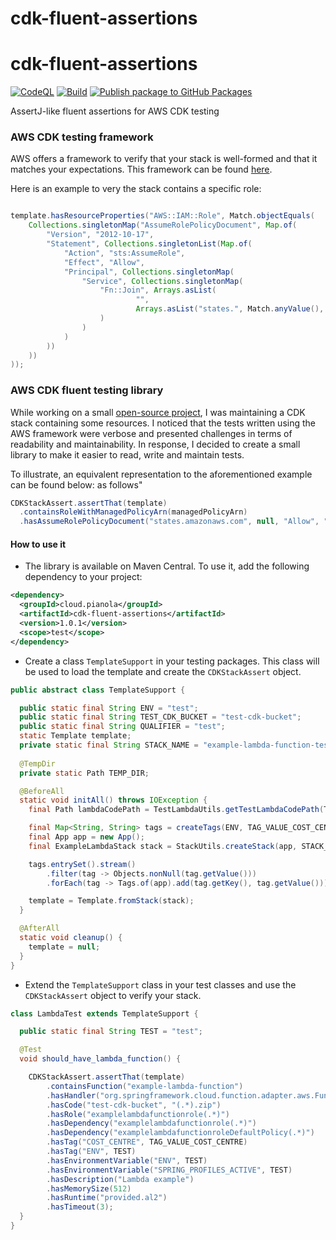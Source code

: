 # cdk-fluent-assertions

# cdk-fluent-assertions

[![CodeQL](https://github.com/muhamadto/cdk-fluent-assertions/actions/workflows/codeql-analysis.yml/badge.svg)](https://github.com/muhamadto/cdk-fluent-assertions/actions/workflows/codeql-analysis.yml)
[![Build](https://github.com/muhamadto/cdk-fluent-assertions/actions/workflows/build.yml/badge.svg)](https://github.com/muhamadto/cdk-fluent-assertions/actions/workflows/build.yml)
[![Publish package to GitHub Packages](https://github.com/muhamadto/cdk-fluent-assertions/actions/workflows/release.yml/badge.svg?event=release)](https://github.com/muhamadto/cdk-fluent-assertions/actions/workflows/release.yml)

AssertJ-like fluent assertions for AWS CDK testing

###  AWS CDK testing framework

AWS offers a framework to verify that your stack is well-formed and that it matches your expectations. This framework can be found [here](https://docs.aws.amazon.com/cdk/latest/guide/testing.html).

Here is an example to very the stack contains a specific role:


```java

template.hasResourceProperties("AWS::IAM::Role", Match.objectEquals(
    Collections.singletonMap("AssumeRolePolicyDocument", Map.of(
        "Version", "2012-10-17",
        "Statement", Collections.singletonList(Map.of(
            "Action", "sts:AssumeRole",
            "Effect", "Allow",
            "Principal", Collections.singletonMap(
                "Service", Collections.singletonMap(
                    "Fn::Join", Arrays.asList(
                            "",
                            Arrays.asList("states.", Match.anyValue(), ".amazonaws.com")
                    )
                )
            )
        ))
    ))
));
```

###  AWS CDK fluent testing library
While working on a small [open-source project](https://github.com/muhamadto/cdk-fluent-assertions), I was maintaining a CDK stack containing some resources. I noticed that the tests written using the AWS framework were verbose and presented challenges in terms of readability and maintainability. In response, I decided to create a small library to make it easier to read, write and maintain tests.

To illustrate, an equivalent representation to the aforementioned example can be found below: as follows"
```java
CDKStackAssert.assertThat(template)
  .containsRoleWithManagedPolicyArn(managedPolicyArn)
  .hasAssumeRolePolicyDocument("states.amazonaws.com", null, "Allow", "2012-10-17", "sts:AssumeRole");
```

#### How to use it

* The library is available on Maven Central. To use it, add the following dependency to your project:

```xml
<dependency>
  <groupId>cloud.pianola</groupId>
  <artifactId>cdk-fluent-assertions</artifactId>
  <version>1.0.1</version>
  <scope>test</scope>
</dependency>
```

* Create a class `TemplateSupport` in your testing packages. This class will be used to load the template and create the `CDKStackAssert` object.

```java
public abstract class TemplateSupport {

  public static final String ENV = "test";
  public static final String TEST_CDK_BUCKET = "test-cdk-bucket";
  public static final String QUALIFIER = "test";
  static Template template;
  private static final String STACK_NAME = "example-lambda-function-test-stack";
  
  @TempDir
  private static Path TEMP_DIR;

  @BeforeAll
  static void initAll() throws IOException {
    final Path lambdaCodePath = TestLambdaUtils.getTestLambdaCodePath(TEMP_DIR);

    final Map<String, String> tags = createTags(ENV, TAG_VALUE_COST_CENTRE);
    final App app = new App();
    final ExampleLambdaStack stack = StackUtils.createStack(app, STACK_NAME, lambdaCodePath.toString(), QUALIFIER, TEST_CDK_BUCKET, ENV);

    tags.entrySet().stream()
        .filter(tag -> Objects.nonNull(tag.getValue()))
        .forEach(tag -> Tags.of(app).add(tag.getKey(), tag.getValue()));

    template = Template.fromStack(stack);
  }

  @AfterAll
  static void cleanup() {
    template = null;
  }
}
```
* Extend the `TemplateSupport` class in your test classes and use the `CDKStackAssert` object to verify your stack.

```java
class LambdaTest extends TemplateSupport {

  public static final String TEST = "test";

  @Test
  void should_have_lambda_function() {

    CDKStackAssert.assertThat(template)
        .containsFunction("example-lambda-function")
        .hasHandler("org.springframework.cloud.function.adapter.aws.FunctionInvoker::handleRequest")
        .hasCode("test-cdk-bucket", "(.*).zip")
        .hasRole("examplelambdafunctionrole(.*)")
        .hasDependency("examplelambdafunctionrole(.*)")
        .hasDependency("examplelambdafunctionroleDefaultPolicy(.*)")
        .hasTag("COST_CENTRE", TAG_VALUE_COST_CENTRE)
        .hasTag("ENV", TEST)
        .hasEnvironmentVariable("ENV", TEST)
        .hasEnvironmentVariable("SPRING_PROFILES_ACTIVE", TEST)
        .hasDescription("Lambda example")
        .hasMemorySize(512)
        .hasRuntime("provided.al2")
        .hasTimeout(3);
  }
}
```